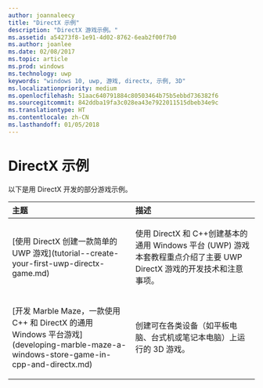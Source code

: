 ```yaml
---
author: joannaleecy
title: "DirectX 示例"
description: "DirectX 游戏示例。"
ms.assetid: a54273f8-1e91-4d02-8762-6eab2f00f7b0
ms.author: joanlee
ms.date: 02/08/2017
ms.topic: article
ms.prod: windows
ms.technology: uwp
keywords: "windows 10, uwp, 游戏, directx, 示例, 3D"
ms.localizationpriority: medium
ms.openlocfilehash: 51aac640791884c80503464b75b5ebbd736382f6
ms.sourcegitcommit: 842ddba19fa3c028ea43e7922011515dbeb34e9c
ms.translationtype: HT
ms.contentlocale: zh-CN
ms.lasthandoff: 01/05/2018
---
```

# <a name="directx-samples"></a>DirectX 示例

以下是用 DirectX 开发的部分游戏示例。

<table>
<colgroup>
<col width="50%" />
<col width="50%" />
</colgroup>
<thead>
<tr class="header">
<th align="left">主题</th>
<th align="left">描述</th>
</tr>
</thead>
<tbody>
<tr class="odd">
<td align="left"><p>[使用 DirectX 创建一款简单的 UWP 游戏](tutorial--create-your-first-uwp-directx-game.md)</p></td>
<td align="left"><p>使用 DirectX 和 C++创建基本的通用 Windows 平台 (UWP) 游戏 本套教程重点介绍了主要 UWP DirectX 游戏的开发技术和注意事项。</p></td>
</tr>
<tr class="even">
<td align="left"><p>[开发 Marble Maze，一款使用 C++ 和 DirectX 的通用 Windows 平台游戏](developing-marble-maze-a-windows-store-game-in-cpp-and-directx.md)</p></td>
<td align="left"><p>创建可在各类设备（如平板电脑、台式机或笔记本电脑）上运行的 3D 游戏。</p></td>
</tr>
</tbody>
</table>